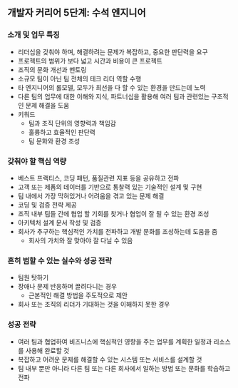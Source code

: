 ## 개발자 커리어 5단계: 수석 엔지니어

### 소개 및 업무 특징

- 리더십을 갖춰야 하며, 해결하려는 문제가 복잡하고, 중요한 판단력을 요구
- 프로젝트의 범위가 보다 넓고 시간과 비용이 큰 프로젝트
- 조직의 문화 개선과 멘토링
- 소규모 팀이 아닌 팀 전체의 테크 리더 역할 수행
- 타 엔지니어의 롤모델, 모두가 최선을 다 할 수 있는 환경을 만드는데 노력
- 다른 팀의 업무에 대한 이해와 지식, 파트너십을 활용해 여러 팀과 관련있는 구조적인 문제 해결을 도움
- 키워드
  - 팀과 조직 단위의 영향력과 책임감
  - 훌륭하고 효율적인 판단력
  - 팀 문화와 환경 조성

### 갖춰야 할 핵심 역량

- 베스트 프랙티스, 코딩 패턴, 품질관련 지표 등을 공유하고 전파
- 고객 또는 제품의 데이터를 기반으로 통찰력 있는 기술적인 설계 및 구현
- 팀 내에서 가장 막혀있거나 어려움을 겪고 있는 문제 해결
- 코딩 및 검증 전략 제공
- 조직 내부 팀들 간에 협업 할 기회를 찾거나 협업이 잘 될 수 있는 환경 조성
- 아키텍처 설계 문서 작성 및 검증
- 회사가 추구하는 핵심적인 가치를 전파하고 개발 문화를 조성하는데 도움을 줌
  - 회사의 가치와 잘 맞아야 잘 다닐 수 있음

### 흔히 범할 수 있는 실수와 성공 전략

- 팀원 탓하기
- 장애나 문제 반응하며 끌려다니는 경우
  - 근본적인 해결 방법을 주도적으로 제안
- 회사 또는 조직의 리더가 기대하는 것을 이해하지 못한 경우

### 성공 전략

- 여러 팀과 협업하여 비즈니스에 핵심적인 영향을 주는 업무를 계획한 일정과 리소스를 사용해 완료할 것
- 복잡하고 어려운 문제를 해결할 수 있는 시스템 또는 서비스를 설계할 것
- 팀 내부 뿐만 아니라 다른 팀 또는 다른 회사에서 일하는 방법 또는 문화를 학습하고 전파